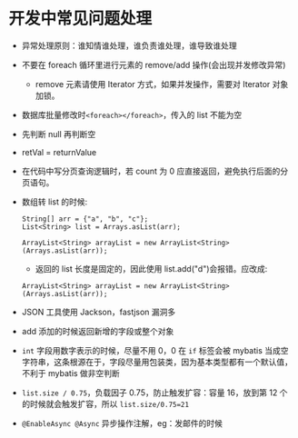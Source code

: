 # 开发中常见问题处理

- 异常处理原则：谁知情谁处理，谁负责谁处理，谁导致谁处理
- 不要在 foreach 循环里进行元素的 remove/add 操作(会出现并发修改异常)
  - remove 元素请使用 Iterator 方式，如果并发操作，需要对 Iterator 对象加锁。
- 数据库批量修改时`<foreach></foreach>`，传入的 list 不能为空
- 先判断 null 再判断空
- retVal = returnValue
- 在代码中写分页查询逻辑时，若 count 为 0 应直接返回，避免执行后面的分页语句。
- 数组转 list 的时候:

  ```
  String[] arr = {"a", "b", "c"};
  List<String> list = Arrays.asList(arr);

  ArrayList<String> arrayList = new ArrayList<String>(Arrays.asList(arr));
  ```

  - 返回的 list 长度是固定的，因此使用 list.add("d")会报错。应改成:

  ```
  ArrayList<String> arrayList = new ArrayList<String>(Arrays.asList(arr));
  ```

- JSON 工具使用 Jackson，fastjson 漏洞多
- add 添加的时候返回新增的字段或整个对象
- `int` 字段用数字表示的时候，尽量不用 0，0 在 `if` 标签会被 mybatis 当成空字符串，这条根源在于，字段尽量用包装类，因为基本类型都有一个默认值，不利于 mybatis 做非空判断
- `list.size / 0.75`，负载因子 0.75，防止触发扩容：容量 16，放到第 12 个的时候就会触发扩容，所以 `list.size/0.75=21`
- `@EnableAsync @Async` 异步操作注解，eg：发邮件的时候
